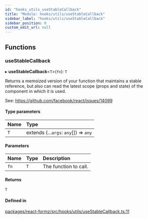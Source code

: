 ```yaml
---
id: "hooks_utils_useStableCallback"
title: "Module: hooks/utils/useStableCallback"
sidebar_label: "hooks/utils/useStableCallback"
sidebar_position: 0
custom_edit_url: null
---
```


## Functions

### useStableCallback

▸ **useStableCallback**<`T`\>(`fn`): `T`

Returns a memoized version of your function that maintains a stable reference, but
also can read the latest scope (props and state) of the component in which it is used.

See: https://github.com/facebook/react/issues/14099

#### Type parameters

| Name | Type |
| :------ | :------ |
| `T` | extends (...`args`: `any`[]) => `any` |

#### Parameters

| Name | Type | Description |
| :------ | :------ | :------ |
| `fn` | `T` | The function to call. |

#### Returns

`T`

#### Defined in

[packages/react-formz/src/hooks/utils/useStableCallback.ts:11](https://github.com/ZerryStack/react-formz/blob/main/packages/react-formz/src/hooks/utils/useStableCallback.ts#L11)
